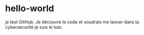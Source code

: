 # hello-world
je test GitHub.
Je découvre le code et voudrais me lancer dans la cybersécurité 
je suis le tuto
